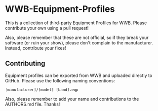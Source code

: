 # WWB-Equipment-Profiles
This is a collection of third-party Equipment Profiles for WWB. Please contribute your own using a pull request!

Also, please remember that these are not official, so if they break your software (or ruin your show), please don't complain to the manufacturer. Instead, contribute your fixes!

## Contributing
Equipment profiles can be exported from WWB and uploaded directly to GitHub. Please use the following naming conventions:
```
[manufacturer]/[model] [band].eqp
```

Also, please remember to add your name and contributions to the AUTHORS.md file. Thanks!
